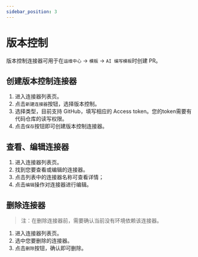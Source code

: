 ```yaml
---
sidebar_position: 3
---
```



# 版本控制

版本控制连接器可用于在`运维中心` -> `模板` -> `AI 编写模板`时创建 PR。

## 创建版本控制连接器

1. 进入连接器列表页。
2. 点击`新建连接器`按钮，选择版本控制。
3. 选择类型，目前支持 GitHub，填写相应的 Access token。您的token需要有代码仓库的读写权限。
4. 点击`保存`按钮即可创建版本控制连接器。

## 查看、编辑连接器

1. 进入连接器列表页。
2. 找到您要查看或编辑的连接器。
3. 点击列表中的连接器名称可查看详情；
4. 点击`编辑`操作对连接器进行编辑。

## 删除连接器

> 注：在删除连接器前，需要确认当前没有环境依赖该连接器。

1. 进入连接器列表页。
2. 选中您要删除的连接器。
3. 点击`删除`按钮，确认即可删除。
